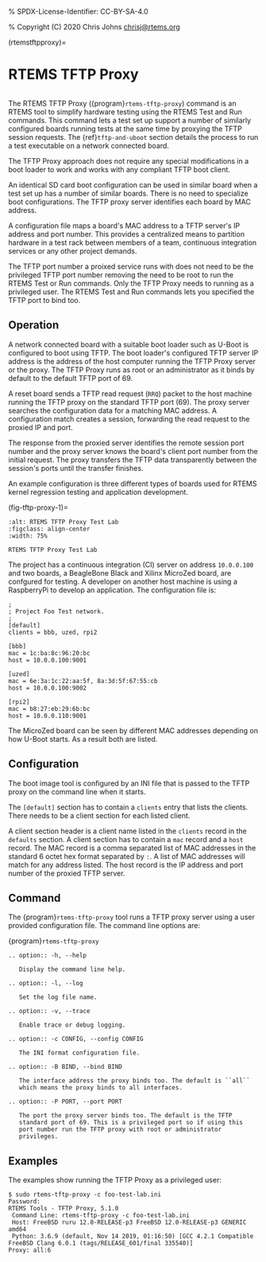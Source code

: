 % SPDX-License-Identifier: CC-BY-SA-4.0

% Copyright (C) 2020 Chris Johns <chrisj@rtems.org>

(rtemstftpproxy)=

# RTEMS TFTP Proxy

```{index} Tools, rtems-tftp-proxy
```

The RTEMS TFTP Proxy ({program}`rtems-tftp-proxy`) command is an RTEMS
tool to simplify hardware testing using the RTEMS Test and Run
commands. This command lets a test set up support a number of
similarly configured boards running tests at the same time by proxying
the TFTP session requests. The {ref}`tftp-and-uboot` section details
the process to run a test executable on a network connected board.

The TFTP Proxy approach does not require any special modifications in
a boot loader to work and works with any compliant TFTP boot client.

An identical SD card boot configuration can be used in similar board
when a test set up has a number of similar boards. There is no need to
specialize boot configurations. The TFTP proxy server identifies each
board by MAC address.

A configuration file maps a board's MAC address to a TFTP server's IP
address and port number. This provides a centralized means to
partition hardware in a test rack between members of a team, continuous
integration services or any other project demands.

The TFTP port number a proixed service runs with does not need to be
the privileged TFTP port number removing the need to be root to run
the RTEMS Test or Run commands. Only the TFTP Proxy needs to running
as a privileged user. The RTEMS Test and Run commands lets you
specified the TFTP port to bind too.

## Operation

A network connected board with a suitable boot loader such as U-Boot
is configured to boot using TFTP. The boot loader's configured TFTP
server IP address is the address of the host computer running the TFTP
Proxy server or the proxy. The TFTP Proxy runs as root or an
administrator as it binds by default to the default TFTP port of 69.

A reset board sends a TFTP read request (`RRQ`) packet to the host
machine running the TFTP proxy on the standard TFTP port (69). The
proxy server searches the configuration data for a matching MAC
address. A configuration match creates a session, forwarding the
read request to the proxied IP and port.

The response from the proxied server identifies the remote session
port number and the proxy server knows the board's client port number
from the initial request. The proxy transfers the TFTP data
transparently between the session's ports until the transfer finishes.

An example configuration is three different types of boards used for
RTEMS kernel regression testing and application development.

(fig-tftp-proxy-1)=

```{figure} ../../images/user/tftp-proxy-1.png
:alt: RTEMS TFTP Proxy Test Lab
:figclass: align-center
:width: 75%

RTEMS TFTP Proxy Test Lab
```

The project has a continuous integration (CI) server on address
`10.0.0.100` and two boards, a BeagleBone Black and Xilinx MicroZed
board, are confgured for testing. A developer on another host machine
is using a RaspberryPi to develop an application. The configuration
file is:

```none
;
; Project Foo Test network.
;
[default]
clients = bbb, uzed, rpi2

[bbb]
mac = 1c:ba:8c:96:20:bc
host = 10.0.0.100:9001

[uzed]
mac = 6e:3a:1c:22:aa:5f, 8a:3d:5f:67:55:cb
host = 10.0.0.100:9002

[rpi2]
mac = b8:27:eb:29:6b:bc
host = 10.0.0.110:9001
```

The MicroZed board can be seen by different MAC addresses depending on
how U-Boot starts. As a result both are listed.

## Configuration

The boot image tool is configured by an INI file that is passed to the
TFTP proxy on the command line when it starts.

The `[default]` section has to contain a `clients` entry that
lists the clients. There needs to be a client section for each listed
client.

A client section header is a client name listed in the `clients`
record in the `defaults` section. A client section has to contain a
`mac` record and a `host` record. The MAC record is a comma
separated list of MAC addresses in the standard 6 octet hex format
separated by `:`. A list of MAC addresses will match for any address
listed. The host record is the IP address and port number of the
proxied TFTP server.

## Command

The {program}`rtems-tftp-proxy` tool runs a TFTP proxy server using a
user provided configuration file. The command line options are:

{program}`rtems-tftp-proxy`

```{eval-rst}
.. option:: -h, --help

   Display the command line help.
```

```{eval-rst}
.. option:: -l, --log

   Set the log file name.
```

```{eval-rst}
.. option:: -v, --trace

   Enable trace or debug logging.
```

```{eval-rst}
.. option:: -c CONFIG, --config CONFIG

   The INI format configuration file.
```

```{eval-rst}
.. option:: -B BIND, --bind BIND

   The interface address the proxy binds too. The default is ``all``
   which means the proxy binds to all interfaces.
```

```{eval-rst}
.. option:: -P PORT, --port PORT

   The port the proxy server binds too. The default is the TFTP
   standard port of 69. This is a privileged port so if using this
   port number run the TFTP proxy with root or administrator
   privileges.
```

## Examples

The examples show running the TFTP Proxy as a privileged user:

```none
$ sudo rtems-tftp-proxy -c foo-test-lab.ini
Password:
RTEMS Tools - TFTP Proxy, 5.1.0
 Command Line: rtems-tftp-proxy -c foo-test-lab.ini
 Host: FreeBSD ruru 12.0-RELEASE-p3 FreeBSD 12.0-RELEASE-p3 GENERIC amd64
 Python: 3.6.9 (default, Nov 14 2019, 01:16:50) [GCC 4.2.1 Compatible FreeBSD Clang 6.0.1 (tags/RELEASE_601/final 335540)]
Proxy: all:6
```

